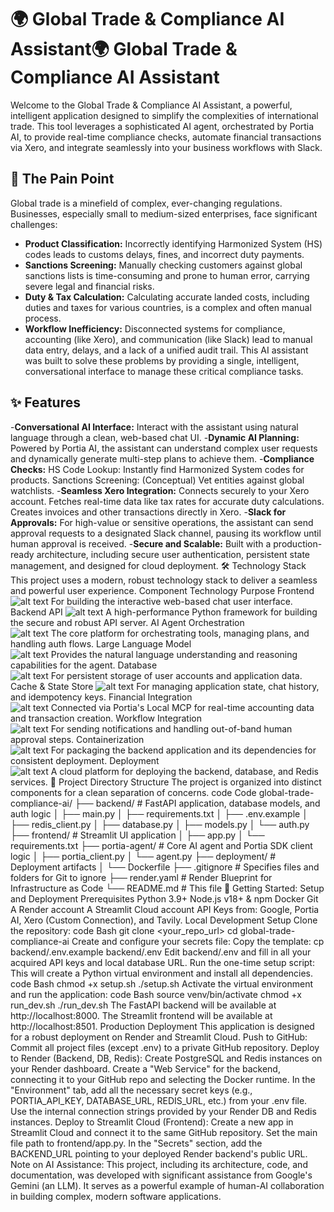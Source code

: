 # 🌍 Global Trade & Compliance AI Assistant🌍 Global Trade & Compliance AI Assistant
Welcome to the Global Trade & Compliance AI Assistant, a powerful, intelligent application designed to simplify the complexities of international trade. This tool leverages a sophisticated AI agent, orchestrated by Portia AI, to provide real-time compliance checks, automate financial transactions via Xero, and integrate seamlessly into your business workflows with Slack.
## 🎯 The Pain Point
Global trade is a minefield of complex, ever-changing regulations. Businesses, especially small to medium-sized enterprises, face significant challenges:
- **Product Classification:** Incorrectly identifying Harmonized System (HS) codes leads to customs delays, fines, and incorrect duty payments.
- **Sanctions Screening:** Manually checking customers against global sanctions lists is time-consuming and prone to human error, carrying severe legal and financial risks.
- **Duty & Tax Calculation:** Calculating accurate landed costs, including duties and taxes for various countries, is a complex and often manual process.
- **Workflow Inefficiency:** Disconnected systems for compliance, accounting (like Xero), and communication (like Slack) lead to manual data entry, delays, and a lack of a unified audit trail.
This AI assistant was built to solve these problems by providing a single, intelligent, conversational interface to manage these critical compliance tasks.
## ✨ Features
-**Conversational AI Interface:** Interact with the assistant using natural language through a clean, web-based chat UI.
-**Dynamic AI Planning:** Powered by Portia AI, the assistant can understand complex user requests and dynamically generate multi-step plans to achieve them.
-**Compliance Checks:**
HS Code Lookup: Instantly find Harmonized System codes for products.
Sanctions Screening: (Conceptual) Vet entities against global watchlists.
-**Seamless Xero Integration:**
Connects securely to your Xero account.
Fetches real-time data like tax rates for accurate duty calculations.
Creates invoices and other transactions directly in Xero.
-**Slack for Approvals:** For high-value or sensitive operations, the assistant can send approval requests to a designated Slack channel, pausing its workflow until human approval is received.
-**Secure and Scalable:** Built with a production-ready architecture, including secure user authentication, persistent state management, and designed for cloud deployment.
🛠️ Technology Stack
This project uses a modern, robust technology stack to deliver a seamless and powerful user experience.
Component	Technology	Purpose
Frontend	
![alt text](https://img.shields.io/badge/Streamlit-FF4B4B?style=for-the-badge&logo=streamlit&logoColor=white)
For building the interactive web-based chat user interface.
Backend API	
![alt text](https://img.shields.io/badge/FastAPI-005571?style=for-the-badge&logo=fastapi)
A high-performance Python framework for building the secure and robust API server.
AI Agent Orchestration	
![alt text](https://img.shields.io/badge/Portia_AI-8A2BE2?style=for-the-badge)
The core platform for orchestrating tools, managing plans, and handling auth flows.
Large Language Model	
![alt text](https://img.shields.io/badge/Google_Gemini-8E75B9?style=for-the-badge&logo=google&logoColor=white)
Provides the natural language understanding and reasoning capabilities for the agent.
Database	
![alt text](https://img.shields.io/badge/PostgreSQL-316192?style=for-the-badge&logo=postgresql&logoColor=white)
For persistent storage of user accounts and application data.
Cache & State Store	
![alt text](https://img.shields.io/badge/redis-%23DD0031.svg?&style=for-the-badge&logo=redis&logoColor=white)
For managing application state, chat history, and idempotency keys.
Financial Integration	
![alt text](https://img.shields.io/badge/Xero-13B5EA?style=for-the-badge&logo=xero&logoColor=white)
Connected via Portia's Local MCP for real-time accounting data and transaction creation.
Workflow Integration	
![alt text](https://img.shields.io/badge/Slack-4A154B?style=for-the-badge&logo=slack&logoColor=white)
For sending notifications and handling out-of-band human approval steps.
Containerization	
![alt text](https://img.shields.io/badge/docker-%230db7ed.svg?&style=for-the-badge&logo=docker&logoColor=white)
For packaging the backend application and its dependencies for consistent deployment.
Deployment	
![alt text](https://img.shields.io/badge/Render-46E3B7?style=for-the-badge&logo=render&logoColor=white)
A cloud platform for deploying the backend, database, and Redis services.
📂 Project Directory Structure
The project is organized into distinct components for a clean separation of concerns.
code
Code
global-trade-compliance-ai/
├── backend/                  # FastAPI application, database models, and auth logic
│   ├── main.py
│   ├── requirements.txt
│   ├── .env.example
│   ├── redis_client.py
│   ├── database.py
│   ├── models.py
│   └── auth.py
├── frontend/                 # Streamlit UI application
│   ├── app.py
│   └── requirements.txt
├── portia-agent/             # Core AI agent and Portia SDK client logic
│   ├── portia_client.py
│   └── agent.py
├── deployment/               # Deployment artifacts
│   └── Dockerfile
├── .gitignore                # Specifies files and folders for Git to ignore
├── render.yaml               # Render Blueprint for Infrastructure as Code
└── README.md                 # This file
🚀 Getting Started: Setup and Deployment
Prerequisites
Python 3.9+
Node.js v18+ & npm
Docker
Git
A Render account
A Streamlit Cloud account
API Keys from: Google, Portia AI, Xero (Custom Connection), and Tavily.
Local Development Setup
Clone the repository:
code
Bash
git clone <your_repo_url>
cd global-trade-compliance-ai
Create and configure your secrets file:
Copy the template: cp backend/.env.example backend/.env
Edit backend/.env and fill in all your acquired API keys and local database URL.
Run the one-time setup script:
This will create a Python virtual environment and install all dependencies.
code
Bash
chmod +x setup.sh
./setup.sh
Activate the virtual environment and run the application:
code
Bash
source venv/bin/activate
chmod +x run_dev.sh
./run_dev.sh
The FastAPI backend will be available at http://localhost:8000.
The Streamlit frontend will be available at http://localhost:8501.
Production Deployment
This application is designed for a robust deployment on Render and Streamlit Cloud.
Push to GitHub: Commit all project files (except .env) to a private GitHub repository.
Deploy to Render (Backend, DB, Redis):
Create PostgreSQL and Redis instances on your Render dashboard.
Create a "Web Service" for the backend, connecting it to your GitHub repo and selecting the Docker runtime.
In the "Environment" tab, add all the necessary secret keys (e.g., PORTIA_API_KEY, DATABASE_URL, REDIS_URL, etc.) from your .env file. Use the internal connection strings provided by your Render DB and Redis instances.
Deploy to Streamlit Cloud (Frontend):
Create a new app in Streamlit Cloud and connect it to the same GitHub repository.
Set the main file path to frontend/app.py.
In the "Secrets" section, add the BACKEND_URL pointing to your deployed Render backend's public URL.
Note on AI Assistance: This project, including its architecture, code, and documentation, was developed with significant assistance from Google's Gemini (an LLM). It serves as a powerful example of human-AI collaboration in building complex, modern software applications.
